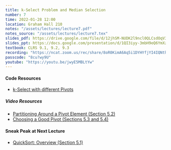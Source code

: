```yaml
---
title: k-Select Problem and Median Selection
number: 7
time: 2022-01-28 12:00
location: Graham Hall 210
notes: "/assets/lectures/lecture7.pdf"
notes_source: "/assets/lectures/lecture7.tex"
slides_pdf: https://drive.google.com/file/d/12jhSM-NUDK2l9ncl0QLCsdOqV3YT6TU_/view?usp=sharing
slides_ppt: https://docs.google.com/presentation/d/1QI3iyy-3mbH9eQ6YmXzfL_8WTI4o8My3FKm3vNp_Xfs/edit?usp=sharing
textbook: CLRS 9.1, 9.2, 9.3
recording: "https://ncat.zoom.us/rec/share/8oR0KimA6Aq5i1DYHYfjYI4IQNthSPcrIgLiLeUrDrBAXBMnhGGGLhZZ3Mr69_A.sdungqyOkKtIfF1m?startTime=1643389279000"
passcode: "8cu?wy9U"
youtube: "https://youtu.be/jwyE5MBLtYw"
---
```


#### Code Resources
- [k-Select with different Pivots](https://replit.com/@laperez94/k-Select-With-Different-Pivots)

##### Video Resources
- [Partitioning Around a Pivot Element (Section 5.2)](https://www.youtube.com/watch?v=LYzdRN5iFdA&list=PLEGCF-WLh2RLHqXx6-GZr_w7LgqKDXxN_&index=25)
- [Choosing a Good Pivot (Sections 5.3 and 5.4)](https://www.youtube.com/watch?v=kqO46FOUTbI&list=PLEGCF-WLh2RLHqXx6-GZr_w7LgqKDXxN_&index=26)


#### Sneak Peak at Next Lecture
- [QuickSort: Overview (Section 5.1)](https://www.youtube.com/watch?v=ETo1cpLN7kk&list=PLEGCF-WLh2RLHqXx6-GZr_w7LgqKDXxN_&index=24)
